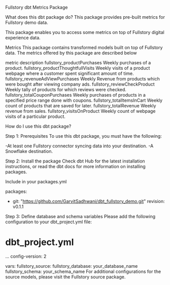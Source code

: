 Fullstory dbt Metrics Package

What does this dbt package do?
This package provides pre-built metrics for Fullstory demo data.

This package enables you to access some metrics on top of Fullstory digital experience data.

Metrics
This package contains transformed models built on top of Fullstory data. The metrics offered by this package are described below

metric	                                            description
fullstory_productPurchases	            Weekly purchases of a product.
fullstory_productThoughtfullVisits  	  Weekly visits of a product webpage where a customer spent significant amount of time.
fullstory_revenueAdViewPurchases	      Weekly Revenue from products which were bought after viewing company ads.
fullstory_reviewCheckProduct	          Weekly tally of products for which reviews were checked.
fullstory_totalCouponPurchases	        Weekly purchases of products in a specified price range done with coupons.
fullstory_totalItemsInCart	            Weekly count of products that are saved for later.
fullstory_totalRevenue	                Weekly revenue from sales.
fullstory_visitsOnProduct	              Weekly count of webpage visits of a particular product.

How do I use this dbt package?

Step 1: Prerequisites
To use this dbt package, you must have the following:

-At least one Fullstory connector syncing data into your destination.
-A Snowflake destination.

Step 2: Install the package
Check dbt Hub for the latest installation instructions, or read the dbt docs for more information on installing packages.

Include in your packages.yml

packages:
  - git: "https://github.com/GarvitSadhwani/dbt_fullstory_demo.git"
    revision: v0.1.1
    
Step 3: Define database and schema variables
Please add the following configuration to your dbt_project.yml file:

# dbt_project.yml

...
config-version: 2

vars:
  fullstory_source:
    fullstory_database: your_database_name
    fullstory_schema: your_schema_name
For additional configurations for the source models, please visit the Fullstory source package.
